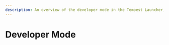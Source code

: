 ```yaml
---
description: An overview of the developer mode in the Tempest Launcher, which facilitates the creation and testing of mods.
---
```


# Developer Mode

